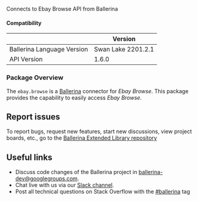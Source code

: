 Connects to Ebay Browse API from Ballerina

#### Compatibility
|                               | Version         |
|-------------------------------|-----------------|
| Ballerina Language Version    | Swan Lake 2201.2.1|
| API Version                   | 1.6.0           |

### Package Overview
The `ebay.browse` is a [Ballerina](https://ballerina.io/) connector for *Ebay Browse*.
This package provides the capability to easily access *Ebay Browse*.
## Report issues
To report bugs, request new features, start new discussions, view project boards, etc., go to the [Ballerina Extended Library repository](https://github.com/ballerina-platform/ballerina-extended-library)

## Useful links
- Discuss code changes of the Ballerina project in [ballerina-dev@googlegroups.com](mailto:ballerina-dev@googlegroups.com).
- Chat live with us via our [Slack channel](https://ballerina.io/community/slack/).
- Post all technical questions on Stack Overflow with the [#ballerina](https://stackoverflow.com/questions/tagged/ballerina) tag
